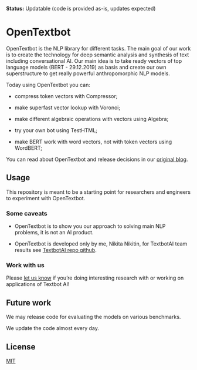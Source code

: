 **Status:** Updatable (code is provided as-is, updates expected)

# OpenTextbot

OpenTextbot is the NLP library for different tasks. The main goal of our work is to create the technology for deep semantic analysis and synthesis of text including conversational AI. Our main idea is to take ready vectors of top language models (BERT - 29.12.2019) as basis and create our own superstructure to get really powerful anthropomorphic NLP models.  

Today using OpenTextbot you can:

 - compress token vectors with Compressor;
 
 - make superfast vector lookup with Voronoi;
 
 - make different algebraic operations with vectors using Algebra;
 
 - try your own bot using TestHTML;
 
 - make BERT work with word vectors, not with token vectors using WordBERT;


You can read about OpenTextbot and release decisions in our [original blog](https://textbot.github.io/).

## Usage

This repository is meant to be a starting point for researchers and engineers to experiment with OpenTextbot.

### Some caveats

- OpenTextbot is to show you our approach to solving main NLP problems, it is not an AI product.

- OpenTextbot is developed only by me, Nikita Nikitin, for TextbotAI team results see [TextbotAI repo github](https://github.com/TextbotAI).

### Work with us

Please [let us know](mailto:mail@textbot.org) if you’re doing interesting research with or working on applications of Textbot AI! 

## Future work

We may release code for evaluating the models on various benchmarks.

We update the code almost every day.

## License

[MIT](./LICENSE)
